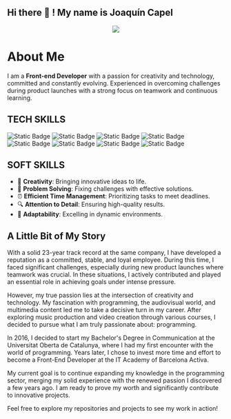 ## Hi there 👋 ! My name is Joaquín Capel


<div id="header" align="center">
<img src="https://media.giphy.com/media/L8K62iTDkzGX6/giphy.gif"/>
</div>

# About Me

I am a **Front-end Developer** with a passion for creativity and technology, committed and constantly evolving. Experienced in overcoming challenges during product launches with a strong focus on teamwork and continuous learning.

## TECH SKILLS
![Static Badge](https://img.shields.io/badge/Angular-magenta?style=for-the-badge&logo=Angular&logoColor=magenta&labelColor=black)
![Static Badge](https://img.shields.io/badge/TypeScript-blue?style=for-the-badge&logo=Typescript&labelColor=black)
![Static Badge](https://img.shields.io/badge/JavaScript-yellow?style=for-the-badge&logo=JavaScript&logoColor=yellow&labelColor=black)
![Static Badge](https://img.shields.io/badge/HTML-orange?style=for-the-badge&logo=html5&logoColor=orange&labelColor=black)
![Static Badge](https://img.shields.io/badge/CSS-%23264de4?style=for-the-badge&logo=css3&logoColor=%23264de4&labelColor=black)
![Static Badge](https://img.shields.io/badge/Bootstrap-purple?style=for-the-badge&logo=Bootstrap&logoColor=purple&labelColor=black)
![Static Badge](https://img.shields.io/badge/NodeJs-green?style=for-the-badge&logo=Node.js&labelColor=black)
![Static Badge](https://img.shields.io/badge/Mysql-%2300758f?style=for-the-badge&logo=mysql&labelColor=black)


## SOFT SKILLS

- 🎨 **Creativity**: Bringing innovative ideas to life.
- 🧩 **Problem Solving**: Fixing challenges with effective solutions.
- ⏰ **Efficient Time Management**: Prioritizing tasks to meet deadlines.
- 🔍 **Attention to Detail**: Ensuring high-quality results.
- 🌟 **Adaptability**: Excelling in dynamic environments.

## A Little Bit of My Story

With a solid 23-year track record at the same company, I have developed a reputation as a committed, stable, and loyal employee. During this time, I faced significant challenges, especially during new product launches where teamwork was crucial. In these situations, I actively contributed and played an essential role in achieving goals under intense pressure.

However, my true passion lies at the intersection of creativity and technology. My fascination with programming, the audiovisual world, and multimedia content led me to take a decisive turn in my career. After exploring music production and video creation through various courses, I decided to pursue what I am truly passionate about: programming.

In 2016, I decided to start my Bachelor's Degree in Communication at the Universitat Oberta de Catalunya, where I had my first encounter with the world of programming. Years later, I chose to invest more time and effort to become a Front-End Developer at the IT Academy of Barcelona Activa.

My current goal is to continue expanding my knowledge in the programming sector, merging my solid experience with the renewed passion I discovered a few years ago. I am ready to prove my worth and significantly contribute to innovative projects.


Feel free to explore my repositories and projects to see my work in action!



